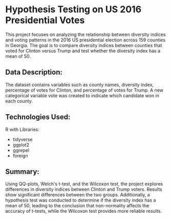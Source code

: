 # Hypothesis Testing on US 2016 Presidential Votes
This project focuses on analyzing the relationship between diversity indices and voting patterns in the 2016 US presidential election across 159 counties in Georgia. The goal is to compare diversity indices between counties that voted for Clinton versus Trump and test whether the diversity index has a mean of 50.
## Data Description:
The dataset contains variables such as county names, diversity index, percentage of votes for Clinton, and percentage of votes for Trump. A new categorical variable vote was created to indicate which candidate won in each county.

## Technologies Used:
R with Libraries:
- tidyverse
- ggplot2
- ggrepel
- foreign

## Summary:
Using QQ-plots, Welch's t-test, and the Wilcoxon test, the project explores differences in diversity indices between Clinton and Trump voters. Results show significant differences between the two groups. Additionally, a hypothesis test was conducted to determine if the diversity index has a mean of 50, leading to the conclusion that non-normality affects the accuracy of t-tests, while the Wilcoxon test provides more reliable results.
